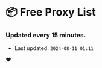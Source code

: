 # :package: Free Proxy List
### Updated every 15 minutes.

- Last updated: `2024-08-11 01:11`

:heart:
